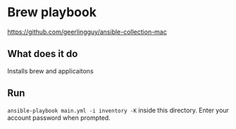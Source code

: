 # Brew playbook
https://github.com/geerlingguy/ansible-collection-mac

## What does it do
Installs brew and applicaitons


## Run
`ansible-playbook main.yml -i inventory -K` inside this directory. Enter your account password when prompted. 
